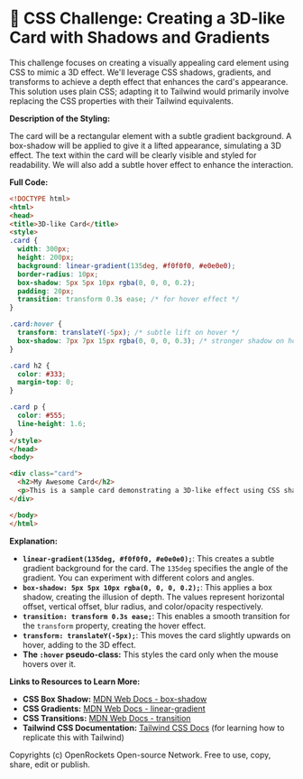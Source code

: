 # 🐞 CSS Challenge:  Creating a 3D-like Card with Shadows and Gradients


This challenge focuses on creating a visually appealing card element using CSS to mimic a 3D effect. We'll leverage CSS shadows, gradients, and transforms to achieve a depth effect that enhances the card's appearance.  This solution uses plain CSS; adapting it to Tailwind would primarily involve replacing the CSS properties with their Tailwind equivalents.


**Description of the Styling:**

The card will be a rectangular element with a subtle gradient background.  A box-shadow will be applied to give it a lifted appearance, simulating a 3D effect.  The text within the card will be clearly visible and styled for readability.  We will also add a subtle hover effect to enhance the interaction.

**Full Code:**

```html
<!DOCTYPE html>
<html>
<head>
<title>3D-like Card</title>
<style>
.card {
  width: 300px;
  height: 200px;
  background: linear-gradient(135deg, #f0f0f0, #e0e0e0);
  border-radius: 10px;
  box-shadow: 5px 5px 10px rgba(0, 0, 0, 0.2);
  padding: 20px;
  transition: transform 0.3s ease; /* for hover effect */
}

.card:hover {
  transform: translateY(-5px); /* subtle lift on hover */
  box-shadow: 7px 7px 15px rgba(0, 0, 0, 0.3); /* stronger shadow on hover */
}

.card h2 {
  color: #333;
  margin-top: 0;
}

.card p {
  color: #555;
  line-height: 1.6;
}
</style>
</head>
<body>

<div class="card">
  <h2>My Awesome Card</h2>
  <p>This is a sample card demonstrating a 3D-like effect using CSS shadows and gradients.  You can easily customize the colors, shadows, and dimensions to fit your design needs.</p>
</div>

</body>
</html>
```


**Explanation:**

* **`linear-gradient(135deg, #f0f0f0, #e0e0e0);`**: This creates a subtle gradient background for the card.  The `135deg` specifies the angle of the gradient. You can experiment with different colors and angles.
* **`box-shadow: 5px 5px 10px rgba(0, 0, 0, 0.2);`**: This applies a box shadow, creating the illusion of depth.  The values represent horizontal offset, vertical offset, blur radius, and color/opacity respectively.
* **`transition: transform 0.3s ease;`**: This enables a smooth transition for the `transform` property, creating the hover effect.
* **`transform: translateY(-5px);`**: This moves the card slightly upwards on hover, adding to the 3D effect.
* **The `:hover` pseudo-class:** This styles the card only when the mouse hovers over it.

**Links to Resources to Learn More:**

* **CSS Box Shadow:** [MDN Web Docs - box-shadow](https://developer.mozilla.org/en-US/docs/Web/CSS/box-shadow)
* **CSS Gradients:** [MDN Web Docs - linear-gradient](https://developer.mozilla.org/en-US/docs/Web/CSS/linear-gradient)
* **CSS Transitions:** [MDN Web Docs - transition](https://developer.mozilla.org/en-US/docs/Web/CSS/transition)
* **Tailwind CSS Documentation:** [Tailwind CSS Docs](https://tailwindcss.com/docs) (for learning how to replicate this with Tailwind)


Copyrights (c) OpenRockets Open-source Network. Free to use, copy, share, edit or publish.

